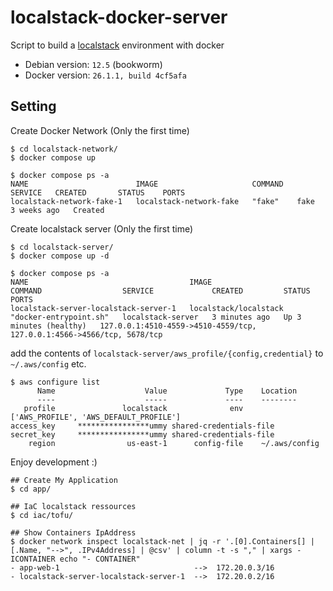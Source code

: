 # localstack-docker-server

Script to build a [localstack](https://www.localstack.cloud/) environment with docker

- Debian version: `12.5` (bookworm)
- Docker version: `26.1.1, build 4cf5afa`

## Setting

Create Docker Network (Only the first time)

```
$ cd localstack-network/
$ docker compose up

$ docker compose ps -a
NAME                        IMAGE                     COMMAND   SERVICE   CREATED       STATUS    PORTS
localstack-network-fake-1   localstack-network-fake   "fake"    fake      3 weeks ago   Created
```

Create localstack server (Only the first time)

```
$ cd localstack-server/
$ docker compose up -d

$ docker compose ps -a
NAME                                    IMAGE                   COMMAND                  SERVICE             CREATED         STATUS                   PORTS
localstack-server-localstack-server-1   localstack/localstack   "docker-entrypoint.sh"   localstack-server   3 minutes ago   Up 3 minutes (healthy)   127.0.0.1:4510-4559->4510-4559/tcp, 127.0.0.1:4566->4566/tcp, 5678/tcp
```

add the contents of `localstack-server/aws_profile/{config,credential}` to `~/.aws/config` etc.

```
$ aws configure list
      Name                    Value             Type    Location
      ----                    -----             ----    --------
   profile               localstack              env    ['AWS_PROFILE', 'AWS_DEFAULT_PROFILE']
access_key     ****************ummy shared-credentials-file
secret_key     ****************ummy shared-credentials-file
    region                us-east-1      config-file    ~/.aws/config
```

Enjoy development :)

```
## Create My Application
$ cd app/

## IaC localstack ressources
$ cd iac/tofu/

## Show Containers IpAddress
$ docker network inspect localstack-net | jq -r '.[0].Containers[] | [.Name, "-->", .IPv4Address] | @csv' | column -t -s "," | xargs -ICONTAINER echo "- CONTAINER"
- app-web-1                              -->  172.20.0.3/16
- localstack-server-localstack-server-1  -->  172.20.0.2/16
```
